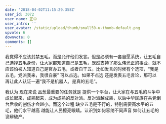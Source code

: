 ```yaml
---
date: '2018-04-02T11:15:29.358Z'
user_id: 3072
user_name: 正中
user_intro: ''
user_avatar: /static/upload/thumb/small50-u-thumb-default.png
upvote: 6
downvote: 0
comments: []
---
```


我觉得不应该封禁五毛。而是允许他们发言。但是必须有一套自愿系统，让五毛自己选择五毛身份，让大家都知道自己是五毛，既然支持了那么伟光正的事业，就不应该怕被人知道自己是官办五毛，或者自干五。比如发言的时候有个选项，“我是五毛，党派我来，我很自豪” 可以点选。如果不点选 还是发表五毛言论，那可以再让此人认证一遍“我不是机器人，是真的五毛”。

我认为 现在来说 品葱最重要的任务就是 提供一个平台，让大家在与五毛的斗争中成长起来，成熟起来，成为成熟的反对派。反对派越成熟，以后中华民族在共党倒台后收的创伤才会越小。而这个过程 缺少五毛是不行的，特别需要高水平的五毛，他们水平越高 越能让人民擦亮眼睛。认识到如何容纳不同声音 如何让五毛的诡辩破产。
